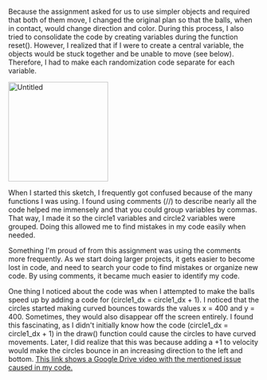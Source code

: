 Because the assignment asked for us to use simpler objects and required that both of them move, I changed the original plan so that the balls, when in contact, would change direction and color. During this process, I also tried to consolidate the code by creating variables during the function reset(). However, I realized that if I were to create a central variable, the objects would be stuck together and be unable to move (see below). Therefore, I had to make each randomization code separate for each variable.

<img width="200" alt="Untitled" src="https://github.com/user-attachments/assets/a5cd0d36-affb-4cff-acdf-db1ef58c5e33">

When I started this sketch, I frequently got confused because of the many functions I was using. I found  using comments (//) to describe nearly all the code helped me immensely and that you could group variables by commas. That way, I made it so the circle1 variables and circle2 variables were grouped. Doing this allowed me to find mistakes in my code easily when needed.

Something I'm proud of from this assignment was using the comments more frequently. As we start doing larger projects, it gets easier to become lost in code, and need to search your code to find mistakes or organize new code. By using comments, it became much easier to identify my code.


One thing I noticed about the code was when I attempted to make the balls speed up by adding a code for (circle1_dx = circle1_dx + 1). I noticed  that the circles started making curved bounces towards the values x = 400 and y = 400. Sometimes, they would also disappear off the screen entirely. I found this fascinating, as I didn't initially know how the code (circle1_dx = circle1_dx + 1) in the draw() function could cause the circles to have curved movements. Later, I did realize that this was because adding a +1 to velocity would make the circles bounce in an increasing direction to the left and bottom. [This link shows a Google Drive video with the mentioned issue caused in my code.](https://drive.google.com/file/d/16cJAR9RKB01g0mLzB6FDfpc_yONclSlq/view?usp=sharing)
